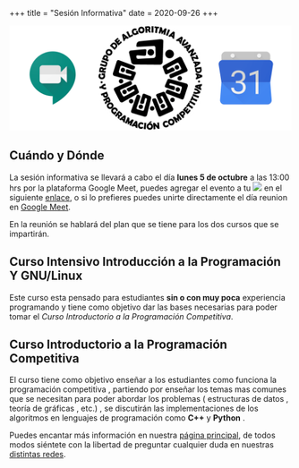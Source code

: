 +++
title = "Sesión Informativa"
date = 2020-09-26
+++

![Sesión Informativa](/sesion_informativa.png "Sesión Informativa")
## Cuándo y Dónde
La sesión informativa se llevará a cabo el día **lunes 5 de octubre** a las
13:00 hrs por la plataforma Google Meet, puedes agregar el evento a tu 
  <a target="_blank" href="https://calendar.google.com/event?action=TEMPLATE&amp;tmeid=NzVpZ3FuNmhoczZxc2s5MGgwZHVzaTRpcG0gbXVjaW5vYWJAbQ&amp;tmsrc=mucinoab%40gmail.com"><img border="0" src="https://www.google.com/calendar/images/ext/gc_button1_es.gif"></a> en el siguiente [enlace](https://calendar.google.com/event?action=TEMPLATE&tmeid=NzVpZ3FuNmhoczZxc2s5MGgwZHVzaTRpcG0gbXVjaW5vYWJAbQ&tmsrc=mucinoab%40email.com), o si lo prefieres puedes unirte directamente el día reunion en  [Google Meet](https://meet.google.com/yfz-nvae-coh).

<!-- more -->

En la reunión se hablará del plan que se tiene para los dos cursos que se
impartirán.   

## Curso Intensivo Introducción a la Programación Y GNU/Linux

  Este curso esta pensado para estudiantes **sin o con muy poca** experiencia
  programando y tiene como objetivo dar las bases necesarias para poder tomar el
  *Curso Introductorio a la Programación Competitiva*. 


## Curso Introductorio a la Programación Competitiva 
 El curso tiene como objetivo enseñar a los estudiantes como funciona la programación competitiva , partiendo por enseñar los temas mas  comunes que se necesitan para poder abordar los problemas ( estructuras de datos , teoría de gráficas  , etc.) , se discutirán las implementaciones de los algoritmos en lenguajes de programación como **C++** y **Python** .

 
 Puedes encantar más información en nuestra [página principal](https://club-de-algoritmia-acatlan-guapa.github.io/), de todos modos siéntete con la libertad de preguntar cualquier duda en nuestras [distintas redes](https://club-de-algoritmia-acatlan-guapa.github.io/contacto/). 
